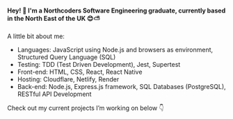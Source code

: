 
#### Hey! 👋 I'm a Northcoders Software Engineering graduate, currently based in the North East of the UK 😊⛅

A little bit about me:
- Languages: JavaScript using Node.js and browsers as environment, Structured Query Language (SQL)
- Testing: TDD (Test Driven Development), Jest, Supertest
- Front-end: HTML, CSS, React, React Native 
- Hosting: Cloudflare, Netlify, Render
- Back-end: Node.js, Express.js framework, SQL Databases (PostgreSQL), RESTful API Development

Check out my current projects I’m working on below 👇
